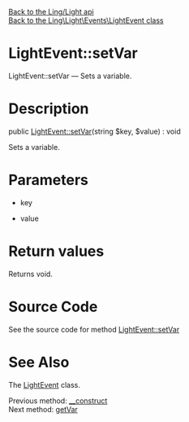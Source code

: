 [Back to the Ling/Light api](https://github.com/lingtalfi/Light/blob/master/doc/api/Ling/Light.md)<br>
[Back to the Ling\Light\Events\LightEvent class](https://github.com/lingtalfi/Light/blob/master/doc/api/Ling/Light/Events/LightEvent.md)


LightEvent::setVar
================



LightEvent::setVar — Sets a variable.




Description
================


public [LightEvent::setVar](https://github.com/lingtalfi/Light/blob/master/doc/api/Ling/Light/Events/LightEvent/setVar.md)(string $key, $value) : void




Sets a variable.




Parameters
================


- key

    

- value

    


Return values
================

Returns void.








Source Code
===========
See the source code for method [LightEvent::setVar](https://github.com/lingtalfi/Light/blob/master/Events/LightEvent.php#L57-L60)


See Also
================

The [LightEvent](https://github.com/lingtalfi/Light/blob/master/doc/api/Ling/Light/Events/LightEvent.md) class.

Previous method: [__construct](https://github.com/lingtalfi/Light/blob/master/doc/api/Ling/Light/Events/LightEvent/__construct.md)<br>Next method: [getVar](https://github.com/lingtalfi/Light/blob/master/doc/api/Ling/Light/Events/LightEvent/getVar.md)<br>

